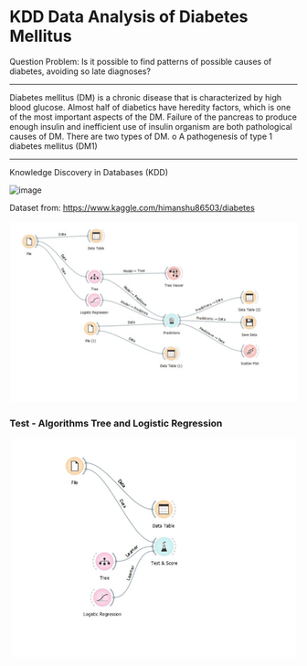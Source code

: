 # KDD Data Analysis of Diabetes Mellitus

Question Problem: Is it possible to find patterns of possible causes of diabetes, avoiding
so late diagnoses?


---
Diabetes mellitus (DM) is a chronic disease that is characterized by high blood glucose.
Almost half of diabetics have heredity factors, which is one of the most
important aspects of the DM. Failure of the pancreas to produce enough insulin and inefficient use of
insulin organism are both pathological causes of DM. There are two types of DM. o A
pathogenesis of type 1 diabetes mellitus (DM1) 


---
Knowledge Discovery in Databases (KDD)

![image](https://user-images.githubusercontent.com/72497559/116753143-8ac6be00-a9fe-11eb-91e2-6a62212dec28.png)


Dataset from: https://www.kaggle.com/himanshu86503/diabetes


![image](https://github.com/henry-jessica/KDD-Data-Analysis-of-Diabetes-Mellitus/blob/main/%20.jpg)



### Test - Algorithms Tree and Logistic Regression
![image](https://github.com/henry-jessica/KDD-Data-Analysis-of-Diabetes-Mellitus/blob/main/Test%20.jpg)


